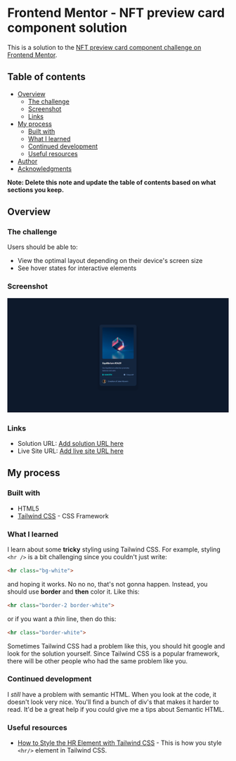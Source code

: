 # Frontend Mentor - NFT preview card component solution

This is a solution to the [NFT preview card component challenge on Frontend Mentor](https://www.frontendmentor.io/challenges/nft-preview-card-component-SbdUL_w0U).

## Table of contents

- [Overview](#overview)
  - [The challenge](#the-challenge)
  - [Screenshot](#screenshot)
  - [Links](#links)
- [My process](#my-process)
  - [Built with](#built-with)
  - [What I learned](#what-i-learned)
  - [Continued development](#continued-development)
  - [Useful resources](#useful-resources)
- [Author](#author)
- [Acknowledgments](#acknowledgments)

**Note: Delete this note and update the table of contents based on what sections you keep.**

## Overview

### The challenge

Users should be able to:

- View the optimal layout depending on their device's screen size
- See hover states for interactive elements

### Screenshot
![](./screenshot.png)
### Links

- Solution URL: [Add solution URL here](https://your-solution-url.com)
- Live Site URL: [Add live site URL here](https://your-live-site-url.com)

## My process

### Built with

- HTML5
- [Tailwind CSS](https://tailwindcss.com/) - CSS Framework


### What I learned

I learn about some **tricky** styling using Tailwind CSS. For example, styling `<hr />` is a bit challenging since you couldn't just write:

```html
<hr class="bg-white">
```

and hoping it works. No no no, that's not gonna happen. Instead, you should use **border** and **then** color it. Like this:

```html
<hr class="border-2 border-white">
```

or if you want a *thin* line, then do this:

```html
<hr class="border-white">
```

Sometimes Tailwind CSS had a problem like this, you should hit google and look for the solution yourself. Since Tailwind CSS is a popular framework, there will be other people who had the same problem like you.

### Continued development

I *still* have a problem with semantic HTML. When you look at the code, it doesn't look very nice. You'll find a bunch of div's that makes it harder to read. It'd be a great help if you could give me a tips about Semantic HTML.

### Useful resources

- [How to Style the HR Element with Tailwind CSS](https://www.slingacademy.com/article/how-to-style-the-hr-element-with-tailwind-css/) - This is how you style `<hr/>` element in Tailwind CSS.